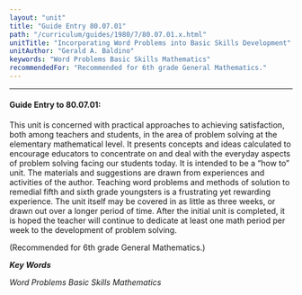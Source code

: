 ```yaml
---
layout: "unit"
title: "Guide Entry 80.07.01"
path: "/curriculum/guides/1980/7/80.07.01.x.html"
unitTitle: "Incorporating Word Problems into Basic Skills Development"
unitAuthor: "Gerald A. Baldino"
keywords: "Word Problems Basic Skills Mathematics"
recommendedFor: "Recommended for 6th grade General Mathematics."
---
```

<body>
<hr/>
<h4>
Guide Entry to 80.07.01:
</h4>
This unit is concerned with practical approaches to achieving satisfaction, both among teachers and students, in the area of problem solving at the elementary mathematical level.  It presents concepts and ideas calculated to encourage educators to concentrate on and deal with the everyday aspects of problem solving facing our students today.  It is intended to be a “how to” unit.  The materials and suggestions are drawn from experiences and activities of the author. Teaching word problems and methods of solution to remedial fifth and sixth grade youngsters is a frustrating yet rewarding experience.  The unit itself may be covered in as little as three weeks, or drawn out over a longer period of time.  After the initial unit is completed, it is hoped the teacher will continue to dedicate at least one math period per week to the development of problem solving.
<p>
(Recommended for 6th grade General Mathematics.)
</p>
<p>
<b>
<i>
Key Words
</i>
</b>
<br/>
</p>
<p>
<i>
Word Problems Basic Skills Mathematics
</i>
</p>
</body>